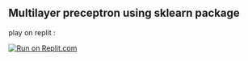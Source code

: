 ## Multilayer preceptron using sklearn package

play on replit :

[![Run on Replit.com](https://replit.com/badge/github/MahdyZ7/MLP-from-sklearn)](https://replit.com/@MahdyZ7/MLP-from-sklearn)